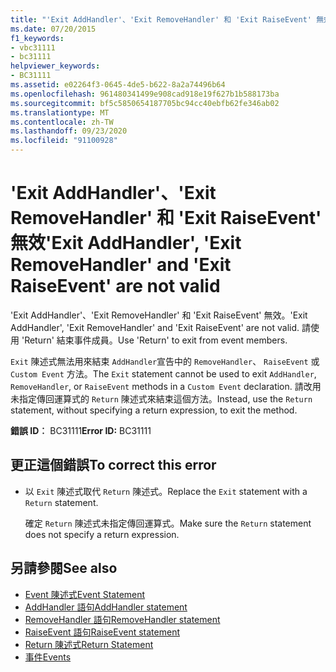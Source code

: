```yaml
---
title: "'Exit AddHandler'、'Exit RemoveHandler' 和 'Exit RaiseEvent' 無效"
ms.date: 07/20/2015
f1_keywords:
- vbc31111
- bc31111
helpviewer_keywords:
- BC31111
ms.assetid: e02264f3-0645-4de5-b622-8a2a74496b64
ms.openlocfilehash: 961480341499e908cad918e19f627b1b588173ba
ms.sourcegitcommit: bf5c5850654187705bc94cc40ebfb62fe346ab02
ms.translationtype: MT
ms.contentlocale: zh-TW
ms.lasthandoff: 09/23/2020
ms.locfileid: "91100928"
---
```

# <a name="exit-addhandler-exit-removehandler-and-exit-raiseevent-are-not-valid"></a><span data-ttu-id="7662b-102">'Exit AddHandler'、'Exit RemoveHandler' 和 'Exit RaiseEvent' 無效</span><span class="sxs-lookup"><span data-stu-id="7662b-102">'Exit AddHandler', 'Exit RemoveHandler' and 'Exit RaiseEvent' are not valid</span></span>

<span data-ttu-id="7662b-103">'Exit AddHandler'、'Exit RemoveHandler' 和 'Exit RaiseEvent' 無效。</span><span class="sxs-lookup"><span data-stu-id="7662b-103">'Exit AddHandler', 'Exit RemoveHandler' and 'Exit RaiseEvent' are not valid.</span></span> <span data-ttu-id="7662b-104">請使用 'Return' 結束事件成員。</span><span class="sxs-lookup"><span data-stu-id="7662b-104">Use 'Return' to exit from event members.</span></span>  
  
 <span data-ttu-id="7662b-105">`Exit` 陳述式無法用來結束 `AddHandler`宣告中的 `RemoveHandler`、 `RaiseEvent` 或 `Custom Event` 方法。</span><span class="sxs-lookup"><span data-stu-id="7662b-105">The `Exit` statement cannot be used to exit `AddHandler`, `RemoveHandler`, or `RaiseEvent` methods in a `Custom Event` declaration.</span></span> <span data-ttu-id="7662b-106">請改用未指定傳回運算式的 `Return` 陳述式來結束這個方法。</span><span class="sxs-lookup"><span data-stu-id="7662b-106">Instead, use the `Return` statement, without specifying a return expression, to exit the method.</span></span>  
  
 <span data-ttu-id="7662b-107">**錯誤 ID︰** BC31111</span><span class="sxs-lookup"><span data-stu-id="7662b-107">**Error ID:** BC31111</span></span>  
  
## <a name="to-correct-this-error"></a><span data-ttu-id="7662b-108">更正這個錯誤</span><span class="sxs-lookup"><span data-stu-id="7662b-108">To correct this error</span></span>  
  
- <span data-ttu-id="7662b-109">以 `Exit` 陳述式取代 `Return` 陳述式。</span><span class="sxs-lookup"><span data-stu-id="7662b-109">Replace the `Exit` statement with a `Return` statement.</span></span>  
  
     <span data-ttu-id="7662b-110">確定 `Return` 陳述式未指定傳回運算式。</span><span class="sxs-lookup"><span data-stu-id="7662b-110">Make sure the `Return` statement does not specify a return expression.</span></span>  
  
## <a name="see-also"></a><span data-ttu-id="7662b-111">另請參閱</span><span class="sxs-lookup"><span data-stu-id="7662b-111">See also</span></span>

- [<span data-ttu-id="7662b-112">Event 陳述式</span><span class="sxs-lookup"><span data-stu-id="7662b-112">Event Statement</span></span>](../language-reference/statements/event-statement.md)
- [<span data-ttu-id="7662b-113">AddHandler 語句</span><span class="sxs-lookup"><span data-stu-id="7662b-113">AddHandler statement</span></span>](../language-reference/statements/addhandler-statement.md)
- [<span data-ttu-id="7662b-114">RemoveHandler 語句</span><span class="sxs-lookup"><span data-stu-id="7662b-114">RemoveHandler statement</span></span>](../language-reference/statements/removehandler-statement.md)
- [<span data-ttu-id="7662b-115">RaiseEvent 語句</span><span class="sxs-lookup"><span data-stu-id="7662b-115">RaiseEvent statement</span></span>](../language-reference/statements/raiseevent-statement.md)
- [<span data-ttu-id="7662b-116">Return 陳述式</span><span class="sxs-lookup"><span data-stu-id="7662b-116">Return Statement</span></span>](../language-reference/statements/return-statement.md)
- [<span data-ttu-id="7662b-117">事件</span><span class="sxs-lookup"><span data-stu-id="7662b-117">Events</span></span>](../programming-guide/language-features/events/index.md)
